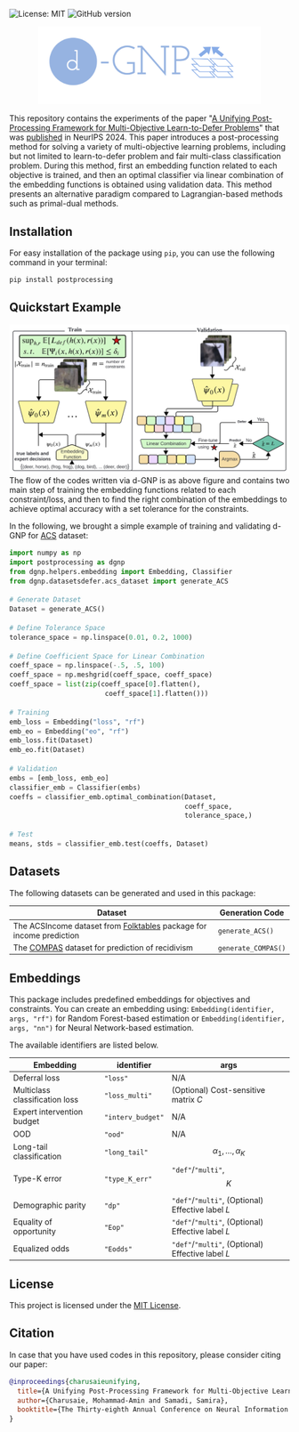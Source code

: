 ![License: MIT](https://img.shields.io/badge/License-MIT-blue.svg)
![GitHub version](https://img.shields.io/github/v/release/AminChrs/PostProcess)

<p align="center">
<img src="logo.png" width="400" />
</p>

This repository contains the experiments of the paper "[A Unifying Post-Processing Framework for Multi-Objective Learn-to-Defer Problems](https://arxiv.org/abs/2407.12710)" that was [published](https://neurips.cc/virtual/2024/poster/95484) in NeurIPS 2024. This paper introduces a post-processing method for solving a variety of multi-objective learning problems, including but not limited to learn-to-defer problem and fair multi-class classification problem. During this method, first an embedding function related to each objective is trained, and then an optimal classifier via linear combination of the embedding functions is obtained using validation data. This method presents an alternative paradigm compared to Lagrangian-based methods such as primal-dual methods.

## Installation

For easy installation of the package using ```pip```, you can use the following command in your terminal:
```bash
pip install postprocessing
```

## Quickstart Example
![image info](Diagram.jpg)
The flow of the codes written via d-GNP is as above figure and contains two main step of training the embedding functions related to each constraint/loss, and then to find the right combination of the embeddings to achieve optimal accuracy with a set tolerance for the constraints.

In the following, we brought a simple example of training and validating d-GNP for [ACS](https://github.com/socialfoundations/folktables) dataset:

```python
import numpy as np
import postprocessing as dgnp
from dgnp.helpers.embedding import Embedding, Classifier
from dgnp.datasetsdefer.acs_dataset import generate_ACS

# Generate Dataset
Dataset = generate_ACS()

# Define Tolerance Space
tolerance_space = np.linspace(0.01, 0.2, 1000)

# Define Coefficient Space for Linear Combination
coeff_space = np.linspace(-.5, .5, 100)
coeff_space = np.meshgrid(coeff_space, coeff_space)
coeff_space = list(zip(coeff_space[0].flatten(),
                        coeff_space[1].flatten()))

# Training
emb_loss = Embedding("loss", "rf")
emb_eo = Embedding("eo", "rf")
emb_loss.fit(Dataset)
emb_eo.fit(Dataset)

# Validation
embs = [emb_loss, emb_eo]
classifier_emb = Classifier(embs)
coeffs = classifier_emb.optimal_combination(Dataset,
                                            coeff_space,
                                            tolerance_space,)

# Test
means, stds = classifier_emb.test(coeffs, Dataset)
```

## Datasets
The following datasets can be generated and used in this package:

| Dataset | Generation Code |
|---------|-----------------| 
| The ACSIncome dataset from [Folktables](https://github.com/socialfoundations/folktables) package for income prediction |  ```generate_ACS()```
| The [COMPAS](https://www.science.org/doi/10.1126/sciadv.aao5580) dataset for prediction of recidivism | ```generate_COMPAS()``` |
## Embeddings

This package includes predefined embeddings for objectives and constraints. You can create an embedding using:
```Embedding(identifier, args, "rf")``` for Random Forest-based estimation or
```Embedding(identifier, args, "nn")``` for Neural Network-based estimation.

The available identifiers are listed below.

| Embedding | identifier | args |
|-----------|------|-----|
| Deferral loss| ```"loss"``` | N/A |
| Multiclass classification loss | ```"loss_multi"```| (Optional) Cost-sensitive matrix $C$
| Expert intervention budget | ```"interv_budget"```| N/A |
| OOD | ```"ood"```| N/A |
| Long-tail classification | ```"long_tail"```| $$\alpha_1, \ldots, \alpha_K$$ |
| Type-K error | ```"type_K_err"```| ```"def"```/```"multi"```, $$K$$ |
| Demographic parity | ```"dp"```| ```"def"```/```"multi"```, (Optional) Effective label $L$  | 
| Equality of opportunity | ```"Eop"```| ```"def"```/```"multi"```, (Optional) Effective label $L$  |
| Equalized odds | ```"Eodds"``` | ```"def"```/```"multi"```, (Optional) Effective label $L$  |

<!-- ## Requirements

To run the code in the Jupyter Notebook files, make sure you have the dependencies installed. To do this, you can run the following command in your terminal:

```sh
pip install -r requirements.txt
``` -->

## License

This project is licensed under the [MIT License](LICENSE).

## Citation

In case that you have used codes in this repository, please consider citing our paper:

```bibtex
@inproceedings{charusaieunifying,
  title={A Unifying Post-Processing Framework for Multi-Objective Learn-to-Defer Problems},
  author={Charusaie, Mohammad-Amin and Samadi, Samira},
  booktitle={The Thirty-eighth Annual Conference on Neural Information Processing Systems}
}
```